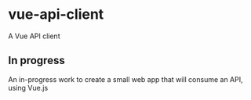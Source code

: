 # vue-api-client
A Vue API client
 
## In progress

An in-progress work to create a small web app that will consume an API, using Vue.js
